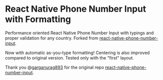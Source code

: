 # React Native Phone Number Input with Formatting

Performance oriented React Native Phone Number Input with typings and proper validation for any country. Forked from [react-native-phone-number-input](https://github.com/garganurag893/react-native-phone-number-input).

Now with automatic as-you-type formatting! Centering is also improved compared to original version. Tested only with the "first" layout.

Thank you @[garganurag893](https://github.com/garganurag893) for the original repo [react-native-phone-number-input](https://github.com/garganurag893/react-native-phone-number-input).

